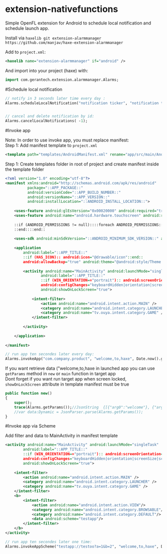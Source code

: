 extension-nativefunctions
=============

Simple OpenFL extension for Android to schedule local notification and schedule launch app.


Install via 
`haxelib git extension-alarmmanager https://github.com/manjav/haxe-extension-alarmmanager`

Add to `project.xml`:

```xml
<haxelib name="extension-alarmmanager" if="android" />
```

And import into your project (haxe) with:
  
```Haxe
import com.gerantech.extension.alarmmanager.Alarms;
```
#Schedule local notification

```Haxe
// notify in 3 seconds later time every day :
Alarms.scheduleLocalNotification("notification ticker", "notification title", "notification message", Date.now().getTime() + 3000, DateTools.days(1), "notification info", "comma,sepatated,args,to,retrieve,after,notification.touched");


// cancel and delete notification by id:
Alarms.cancelLocalNotifications( -1);
```

#Invoke app

Note: In order to use invoke app, you must replace manifest:<br/>
Step 1: Add manifest template to `project.xml`
```XML
<template path="templates/AndroidManifest.xml" rename="app/src/main/AndroidManifest.xml" />
```

Step 1: Create templates folder in root of project and create manifest inside the template folder

```XML
<?xml version="1.0" encoding="utf-8"?>
<manifest xmlns:android="http://schemas.android.com/apk/res/android" 
		  package="::APP_PACKAGE::" 
		  android:versionCode="::APP_BUILD_NUMBER::" 
		  android:versionName="::APP_VERSION::" 
		  android:installLocation="::ANDROID_INSTALL_LOCATION::">
	
	<uses-feature android:glEsVersion="0x00020000" android:required="true" />
	<uses-feature android:name="android.hardware.touchscreen" android:required="false" />
	
	::if (ANDROID_PERMISSIONS != null)::::foreach ANDROID_PERMISSIONS::<uses-permission android:name="::__current__::" />
	::end::::end::
	
	<uses-sdk android:minSdkVersion="::ANDROID_MINIMUM_SDK_VERSION::" android:targetSdkVersion="::ANDROID_TARGET_SDK_VERSION::"/>
	
	<application 
		android:label="::APP_TITLE::" 
		::if (HAS_ICON):: android:icon="@drawable/icon"::end:: 
		android:allowBackup="true" android:theme="@android:style/Theme.NoTitleBar.Fullscreen" android:hardwareAccelerated="true">
		
		<activity android:name="MainActivity" android:launchMode="singleTask" 
				android:label="::APP_TITLE::" 
				::if (WIN_ORIENTATION=="portrait"):: android:screenOrientation="sensorPortrait"::end::::if (WIN_ORIENTATION=="landscape"):: android:screenOrientation="sensorLandscape"::end::
				android:configChanges="keyboardHidden|orientation|screenSize|screenLayout"
				android:showOnLockScreen="true">
			
			<intent-filter>
				<action android:name="android.intent.action.MAIN" />
				<category android:name="android.intent.category.LAUNCHER" />
				<category android:name="tv.ouya.intent.category.GAME" />
			</intent-filter>
			
		</activity>
		
	</application>
	
</manifest>
```

```Haxe
// run app ten secondes later every day:
Alarms.invokeApp("com.company.product", "welcome,to,haxe", Date.now().getTime() + 10000, DateTools.days(1));
```

If you want retrieve data ("welcome,to,haxe in launched app you can use `getParams` method in `new` or `main` function in target app<br/>
Dont forget if you want run target app when screen locked, `showOnLockScreen` attribute in template manifest must be true 
```Haxe
public function new()
{
	super();
	trace(Alarms.getParams());//JsonString  {[{"arg0":"welcome"}, {"arg1":"to"}, {"arg2":"haxe"}]}
	//var data:Dynamic = JsonParser.parse(Alarms.getParams());
}
```

#Invoke app via Scheme

Add filter and data to MainActivity in manifest template
```XML
<activity android:name="MainActivity" android:launchMode="singleTask" 
		android:label="::APP_TITLE::" 
		::if (WIN_ORIENTATION=="portrait"):: android:screenOrientation="sensorPortrait"::end::::if (WIN_ORIENTATION=="landscape"):: android:screenOrientation="sensorLandscape"::end::
		android:configChanges="keyboardHidden|orientation|screenSize|screenLayout"
		android:showOnLockScreen="true">
	
	<intent-filter>
		<action android:name="android.intent.action.MAIN" />
		<category android:name="android.intent.category.LAUNCHER" />
		<category android:name="tv.ouya.intent.category.GAME" />
	</intent-filter>
	<b>
		<intent-filter>
			<action android:name="android.intent.action.VIEW"/>
			<category android:name="android.intent.category.BROWSABLE"/>
			<category android:name="android.intent.category.DEFAULT"/>
			<data android:scheme="testapp"/>
		</intent-filter>
	</b>
</activity>

```

```Haxe
// run app ten secondes later one time:
Alarms.invokeAppScheme("testapp://testoo?a=1&b=2", "welcome,to,haxe", Date.now().getTime() + 10000, 0);
```
